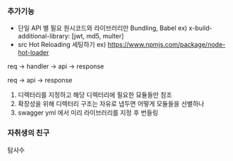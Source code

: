 ### 추가기능

-   단일 API 별 필요 원시코드와 라이브러리만 Bundling, Babel
    ex) x-build-additional-library: [jwt, md5, multer]
-   src Hot Reloading 세팅하기
    ex) https://www.npmjs.com/package/node-hot-loader

req -> handler -> api -> response

req -> api -> response

1) 디렉터리를 지정하고 해당 디렉터리에 필요한 묘듈들만 참조
2) 확장성을 위해 디렉터리 구조는 자유로 냅두면 어떻게 모듈들을 선별하나
3) swagger yml 에서 미리 라이브러리를 지정 후 번들링




### 자취생의 친구
탐사수